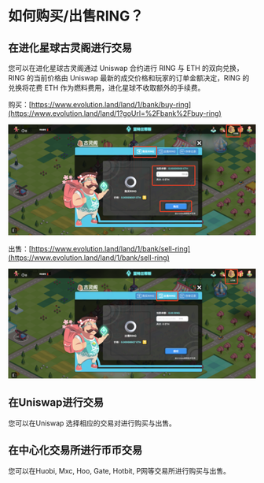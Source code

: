 # 如何购买/出售RING？

## **在进化星球古灵阁进行交易**

您可以在进化星球古灵阁通过 Uniswap 合约进行 RING 与 ETH 的双向兑换， RING 的当前价格由 Uniswap 最新的成交价格和玩家的订单金额决定，RING 的兑换将花费 ETH 作为燃料费用，进化星球不收取额外的手续费。

购买：[https://www.evolution.land/land/1/bank/buy-ring](https://www.evolution.land/land/1?goUrl=%2Fbank%2Fbuy-ring)

![](../../.gitbook/assets/image%20%284%29.png)

出售：[https://www.evolution.land/land/1/bank/sell-ring](https://www.evolution.land/land/1/bank/sell-ring)

![](../../.gitbook/assets/image%20%2838%29.png)

## **在Uniswap进行交易**

您可以在Uniswap 选择相应的交易对进行购买与出售。

## **在中心化交易所进行币币交易**

您可以在Huobi, Mxc, Hoo, Gate, Hotbit, P网等交易所进行购买与出售。



